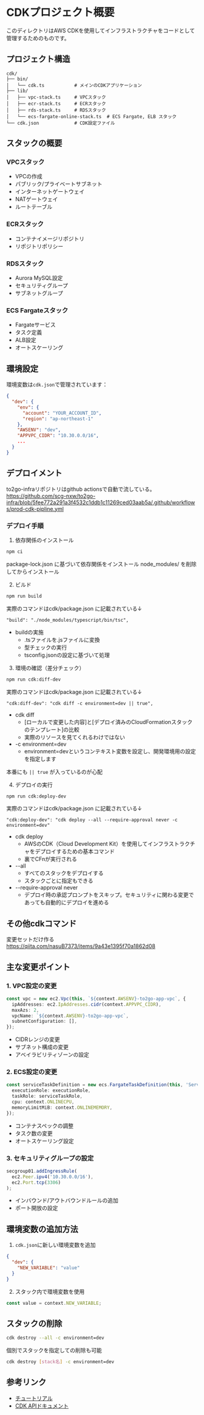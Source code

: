 # CDKプロジェクト概要

このディレクトリはAWS CDKを使用してインフラストラクチャをコードとして管理するためのものです。

## プロジェクト構造

```
cdk/
├── bin/
│   └── cdk.ts           # メインのCDKアプリケーション
├── lib/
│   ├── vpc-stack.ts     # VPCスタック
│   ├── ecr-stack.ts     # ECRスタック
│   ├── rds-stack.ts     # RDSスタック
│   └── ecs-fargate-online-stack.ts  # ECS Fargate, ELB スタック
└── cdk.json             # CDK設定ファイル
```

## スタックの概要

### VPCスタック
- VPCの作成
- パブリック/プライベートサブネット
- インターネットゲートウェイ
- NATゲートウェイ
- ルートテーブル

### ECRスタック
- コンテナイメージリポジトリ
- リポジトリポリシー

### RDSスタック
- Aurora MySQL設定
- セキュリティグループ
- サブネットグループ

### ECS Fargateスタック
- Fargateサービス
- タスク定義
- ALB設定
- オートスケーリング

## 環境設定

環境変数は`cdk.json`で管理されています：

```json
{
  "dev": {
    "env": {
      "account": "YOUR_ACCOUNT_ID",
      "region": "ap-northeast-1"
    },
    "AWSENV": "dev",
    "APPVPC_CIDR": "10.30.0.0/16",
    ...
  }
}
```

## デプロイメント
to2go-infraリポジトリはgithub actionsで自動で流している。
https://github.com/scg-nxw/to2go-infra/blob/5fee772a291a3f4532c1ddb1c11269ced03aab5a/.github/workflows/prod-cdk-pipline.yml

### デプロイ手順

1. 依存関係のインストール
```bash
npm ci
```
package-lock.json に基づいて依存関係をインストール
node_modules/ を削除してからインストール

2. ビルド
```bash
npm run build
```
実際のコマンドはcdk/package.json に記載されている↓
```
"build": "./node_modules/typescript/bin/tsc",
```

- buildの実施
  - .tsファイルを.jsファイルに変換
  - 型チェックの実行
  - tsconfig.jsonの設定に基づいて処理

3. 環境の確認（差分チェック）
```bash
npm run cdk:diff-dev
```
実際のコマンドはcdk/package.json に記載されている↓
```
"cdk:diff-dev": "cdk diff -c environment=dev || true",
```

- cdk diff
  - [ローカルで変更した内容]と[デプロイ済みのCloudFormationスタックのテンプレート]の比較
  - 実際のリソースを見てくれるわけではない
- -c environment=dev
  - environment=devというコンテキスト変数を設定し、開発環境用の設定を指定します

本番にも `|| true` が入っているのが心配

4. デプロイの実行
```bash
npm run cdk:deploy-dev
```
実際のコマンドはcdk/package.json に記載されている↓
```
"cdk:deploy-dev": "cdk deploy --all --require-approval never -c environment=dev"
```
- cdk deploy
  - AWSのCDK（Cloud Development Kit）を使用してインフラストラクチャをデプロイするための基本コマンド
  - 裏でCFnが実行される
- --all
  - すべてのスタックをデプロイする
  - スタックごとに指定もできる
- --require-approval never
  - デプロイ時の承認プロンプトをスキップ。セキュリティに関わる変更であっても自動的にデプロイを進める

## その他cdkコマンド
変更セットだけ作る
https://qiita.com/nasuB7373/items/9a43e1395f70a1862d08

## 主な変更ポイント

### 1. VPC設定の変更
```typescript
const vpc = new ec2.Vpc(this, `${context.AWSENV}-to2go-app-vpc`, {
  ipAddresses: ec2.IpAddresses.cidr(context.APPVPC_CIDR),
  maxAzs: 2,
  vpcName: `${context.AWSENV}-to2go-app-vpc`,
  subnetConfiguration: [],
});
```

- CIDRレンジの変更
- サブネット構成の変更
- アベイラビリティゾーンの設定

### 2. ECS設定の変更
```typescript
const serviceTaskDefinition = new ecs.FargateTaskDefinition(this, 'ServiceTaskDefinition', {
  executionRole: executionRole,
  taskRole: serviceTaskRole,
  cpu: context.ONLINECPU,
  memoryLimitMiB: context.ONLINEMEMORY,
});
```

- コンテナスペックの調整
- タスク数の変更
- オートスケーリング設定

### 3. セキュリティグループの設定
```typescript
secgroup01.addIngressRule(
  ec2.Peer.ipv4('10.30.0.0/16'),
  ec2.Port.tcp(3306)
);
```

- インバウンド/アウトバウンドルールの追加
- ポート開放の設定

## 環境変数の追加方法

1. `cdk.json`に新しい環境変数を追加
```json
{
  "dev": {
    "NEW_VARIABLE": "value"
  }
}
```

2. スタック内で環境変数を使用
```typescript
const value = context.NEW_VARIABLE;
```

## スタックの削除
```bash
cdk destroy --all -c environment=dev
```

個別でスタックを指定しての削除も可能
```bash
cdk destroy [stack名] -c environment=dev
```


## 参考リンク

- [チュートリアル](https://docs.aws.amazon.com/ja_jp/cdk/v2/guide/hello_world.html#hello_world_create)
- [CDK APIドキュメント](https://docs.aws.amazon.com/cdk/api/v2/docs/aws-construct-library.html)
